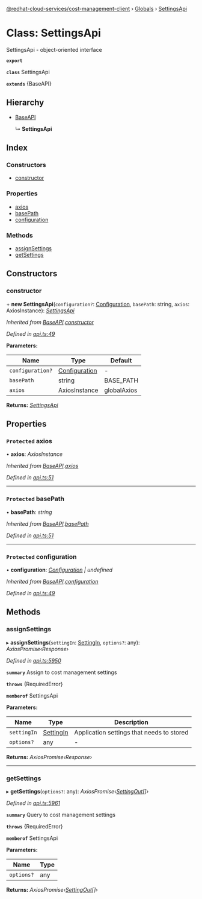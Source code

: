 [@redhat-cloud-services/cost-management-client](../README.md) › [Globals](../globals.md) › [SettingsApi](settingsapi.md)

# Class: SettingsApi

SettingsApi - object-oriented interface

**`export`** 

**`class`** SettingsApi

**`extends`** {BaseAPI}

## Hierarchy

* [BaseAPI](baseapi.md)

  ↳ **SettingsApi**

## Index

### Constructors

* [constructor](settingsapi.md#constructor)

### Properties

* [axios](settingsapi.md#protected-axios)
* [basePath](settingsapi.md#protected-basepath)
* [configuration](settingsapi.md#protected-configuration)

### Methods

* [assignSettings](settingsapi.md#assignsettings)
* [getSettings](settingsapi.md#getsettings)

## Constructors

###  constructor

\+ **new SettingsApi**(`configuration?`: [Configuration](configuration.md), `basePath`: string, `axios`: AxiosInstance): *[SettingsApi](settingsapi.md)*

*Inherited from [BaseAPI](baseapi.md).[constructor](baseapi.md#constructor)*

*Defined in [api.ts:49](https://github.com/RedHatInsights/javascript-clients/blob/master/packages/cost-management/api.ts#L49)*

**Parameters:**

Name | Type | Default |
------ | ------ | ------ |
`configuration?` | [Configuration](configuration.md) | - |
`basePath` | string |  BASE_PATH |
`axios` | AxiosInstance |  globalAxios |

**Returns:** *[SettingsApi](settingsapi.md)*

## Properties

### `Protected` axios

• **axios**: *AxiosInstance*

*Inherited from [BaseAPI](baseapi.md).[axios](baseapi.md#protected-axios)*

*Defined in [api.ts:51](https://github.com/RedHatInsights/javascript-clients/blob/master/packages/cost-management/api.ts#L51)*

___

### `Protected` basePath

• **basePath**: *string*

*Inherited from [BaseAPI](baseapi.md).[basePath](baseapi.md#protected-basepath)*

*Defined in [api.ts:51](https://github.com/RedHatInsights/javascript-clients/blob/master/packages/cost-management/api.ts#L51)*

___

### `Protected` configuration

• **configuration**: *[Configuration](configuration.md) | undefined*

*Inherited from [BaseAPI](baseapi.md).[configuration](baseapi.md#protected-configuration)*

*Defined in [api.ts:49](https://github.com/RedHatInsights/javascript-clients/blob/master/packages/cost-management/api.ts#L49)*

## Methods

###  assignSettings

▸ **assignSettings**(`settingIn`: [SettingIn](../interfaces/settingin.md), `options?`: any): *AxiosPromise‹Response›*

*Defined in [api.ts:5950](https://github.com/RedHatInsights/javascript-clients/blob/master/packages/cost-management/api.ts#L5950)*

**`summary`** Assign to cost management settings

**`throws`** {RequiredError}

**`memberof`** SettingsApi

**Parameters:**

Name | Type | Description |
------ | ------ | ------ |
`settingIn` | [SettingIn](../interfaces/settingin.md) | Application settings that needs to stored |
`options?` | any | - |

**Returns:** *AxiosPromise‹Response›*

___

###  getSettings

▸ **getSettings**(`options?`: any): *AxiosPromise‹[SettingOut](../interfaces/settingout.md)[]›*

*Defined in [api.ts:5961](https://github.com/RedHatInsights/javascript-clients/blob/master/packages/cost-management/api.ts#L5961)*

**`summary`** Query to cost management settings

**`throws`** {RequiredError}

**`memberof`** SettingsApi

**Parameters:**

Name | Type |
------ | ------ |
`options?` | any |

**Returns:** *AxiosPromise‹[SettingOut](../interfaces/settingout.md)[]›*
